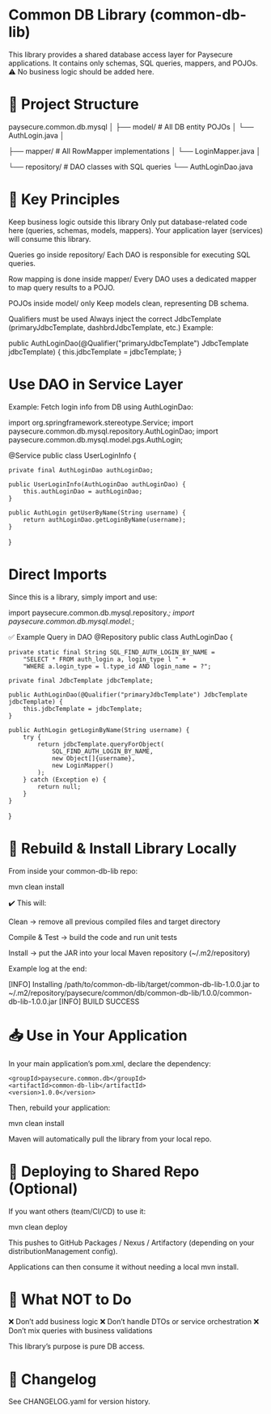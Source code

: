 # Common DB Library (common-db-lib)

This library provides a shared database access layer for Paysecure applications.
It contains only schemas, SQL queries, mappers, and POJOs.
⚠️ No business logic should be added here.

# 📂 Project Structure

paysecure.common.db.mysql
│
├── model/          # All DB entity POJOs
│   └── AuthLogin.java
│

├── mapper/         # All RowMapper implementations
│   └── LoginMapper.java
│

└── repository/     # DAO classes with SQL queries
    └── AuthLoginDao.java

# 🔑 Key Principles

Keep business logic outside this library
Only put database-related code here (queries, schemas, models, mappers).
Your application layer (services) will consume this library.

Queries go inside repository/
Each DAO is responsible for executing SQL queries.

Row mapping is done inside mapper/
Every DAO uses a dedicated mapper to map query results to a POJO.

POJOs inside model/ only
Keep models clean, representing DB schema.

Qualifiers must be used
Always inject the correct JdbcTemplate (primaryJdbcTemplate, dashbrdJdbcTemplate, etc.)
Example:

public AuthLoginDao(@Qualifier("primaryJdbcTemplate") JdbcTemplate jdbcTemplate) {
    this.jdbcTemplate = jdbcTemplate;
}


# Use DAO in Service Layer

Example: Fetch login info from DB using AuthLoginDao:

import org.springframework.stereotype.Service;
import paysecure.common.db.mysql.repository.AuthLoginDao;
import paysecure.common.db.mysql.model.pgs.AuthLogin;

@Service
public class UserLoginInfo {

    private final AuthLoginDao authLoginDao;

    public UserLoginInfo(AuthLoginDao authLoginDao) {
        this.authLoginDao = authLoginDao;
    }

    public AuthLogin getUserByName(String username) {
        return authLoginDao.getLoginByName(username);
    }
}


# Direct Imports

Since this is a library, simply import and use:

import paysecure.common.db.mysql.repository.*;
import paysecure.common.db.mysql.model.*;

✅ Example Query in DAO
@Repository
public class AuthLoginDao {

    private static final String SQL_FIND_AUTH_LOGIN_BY_NAME =
        "SELECT * FROM auth_login a, login_type l " +
        "WHERE a.login_type = l.type_id AND login_name = ?";

    private final JdbcTemplate jdbcTemplate;

    public AuthLoginDao(@Qualifier("primaryJdbcTemplate") JdbcTemplate jdbcTemplate) {
        this.jdbcTemplate = jdbcTemplate;
    }

    public AuthLogin getLoginByName(String username) {
        try {
            return jdbcTemplate.queryForObject(
                SQL_FIND_AUTH_LOGIN_BY_NAME,
                new Object[]{username},
                new LoginMapper()
            );
        } catch (Exception e) {
            return null;
        }
    }
}

# 🔨 Rebuild & Install Library Locally

From inside your common-db-lib repo:

mvn clean install


✔️ This will:

Clean → remove all previous compiled files and target directory

Compile & Test → build the code and run unit tests

Install → put the JAR into your local Maven repository (~/.m2/repository)

Example log at the end:

[INFO] Installing /path/to/common-db-lib/target/common-db-lib-1.0.0.jar to ~/.m2/repository/paysecure/common/db/common-db-lib/1.0.0/common-db-lib-1.0.0.jar
[INFO] BUILD SUCCESS

# 📥 Use in Your Application

In your main application’s pom.xml, declare the dependency:

<!-- <dependency> -->
    <groupId>paysecure.common.db</groupId>
    <artifactId>common-db-lib</artifactId>
    <version>1.0.0</version>
<!-- </dependency> -->


Then, rebuild your application:

mvn clean install


Maven will automatically pull the library from your local repo.

# 🚀 Deploying to Shared Repo (Optional)

If you want others (team/CI/CD) to use it:

mvn clean deploy


This pushes to GitHub Packages / Nexus / Artifactory (depending on your distributionManagement config).

Applications can then consume it without needing a local mvn install.

# 🚫 What NOT to Do

❌ Don’t add business logic
❌ Don’t handle DTOs or service orchestration
❌ Don’t mix queries with business validations

This library’s purpose is pure DB access.

# 📜 Changelog

See CHANGELOG.yaml
 for version history.
